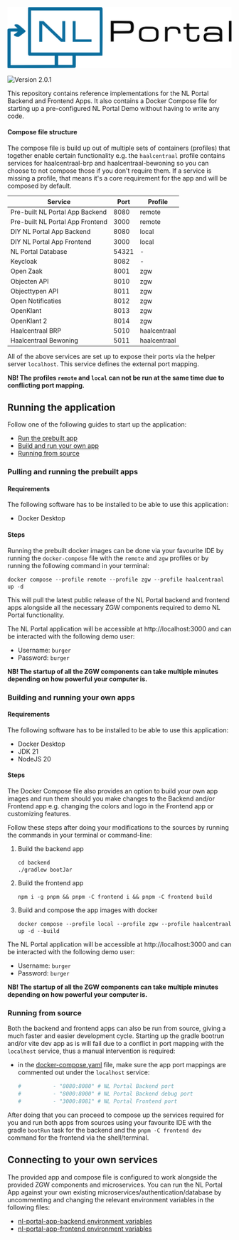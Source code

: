 <img alt="NL Portal Logo" src=".github/readme/images/nl-portal-logo.svg">

![Version 2.0.1](https://img.shields.io/badge/Version-2.0.1-blue)

This repository contains reference implementations for the NL Portal Backend and Frontend Apps.
It also contains a Docker Compose file for starting up a pre-configured NL Portal Demo without having to write any code.

#### Compose file structure

The compose file is build up out of multiple sets of containers (profiles) that together enable certain functionality
e.g. the `haalcentraal` profile contains services for haalcentraal-brp and haalcentraal-bewoning so you can choose to
not compose those if you don't require them. If a service is missing a profile, that means it's a core requirement
for the app and will be composed by default.

| Service                          | Port  | Profile      |
|----------------------------------|-------|--------------|
| Pre-built NL Portal App Backend  | 8080  | remote       |
| Pre-built NL Portal App Frontend | 3000  | remote       |
| DIY NL Portal App Backend        | 8080  | local        |
| DIY NL Portal App Frontend       | 3000  | local        |
| NL Portal Database               | 54321 | -            |
| Keycloak                         | 8082  | -            |
| Open Zaak                        | 8001  | zgw          |
| Objecten API                     | 8010  | zgw          |
| Objecttypen API                  | 8011  | zgw          |
| Open Notificaties                | 8012  | zgw          |
| OpenKlant                        | 8013  | zgw          |
| OpenKlant 2                      | 8014  | zgw          |
| Haalcentraal BRP                 | 5010  | haalcentraal |
| Haalcentraal Bewoning            | 5011  | haalcentraal |

All of the above services are set up to expose their ports via the helper server `localhost`. This service defines the
external port mapping.

**NB! The profiles `remote` and `local` can not be run at the same time due to conflicting port mapping.** 

## Running the application

Follow one of the following guides to start up the application:

* [Run the prebuilt app](#pulling-and-running-the-prebuilt-apps)
* [Build and run your own app](#building-and-running-your-own-apps)
* [Running from source](#running-from-source)

### Pulling and running the prebuilt apps

#### Requirements

The following software has to be installed to be able to use this application:

* Docker Desktop

#### Steps

Running the prebuilt docker images can be done via your favourite IDE by running the `docker-compose` file with
the `remote` and `zgw` profiles or by running the following command in your terminal:

```shell
docker compose --profile remote --profile zgw --profile haalcentraal up -d
```

This will pull the latest public release of the NL Portal backend and frontend apps alongside all the
necessary ZGW components required to demo NL Portal functionality.

The NL Portal application will be accessible at http://localhost:3000 and can be interacted with the following demo
user:

* Username: `burger`
* Password: `burger`

**NB! The startup of all the ZGW components can take multiple minutes depending on how powerful your computer is.**

### Building and running your own apps

#### Requirements

The following software has to be installed to be able to use this application:

* Docker Desktop
* JDK 21
* NodeJS 20

#### Steps

The Docker Compose file also provides an option to build your own app images and run them should you make changes to the
Backend and/or Frontend app e.g. changing the colors and logo in the Frontend app or customizing features.

Follow these steps after doing your modifications to the sources by running the commands in your terminal or
command-line:

1. Build the backend app
   ```shell
   cd backend
   ./gradlew bootJar
   ```
1. Build the frontend app
   ```shell
   npm i -g pnpm && pnpm -C frontend i && pnpm -C frontend build
   ```
1. Build and compose the app images with docker
   ```shell
   docker compose --profile local --profile zgw --profile haalcentraal up -d --build
   ```

The NL Portal application will be accessible at http://localhost:3000 and can be interacted with the following demo
user:

* Username: `burger`
* Password: `burger`

**NB! The startup of all the ZGW components can take multiple minutes depending on how powerful your computer is.**

### Running from source

Both the backend and frontend apps can also be run from source, giving a much faster and easier development cycle.
Starting up the gradle bootrun and/or vite dev app as is will fail due to a conflict in port mapping with the 
`localhost` service, thus a manual intervention is required:
* in the [docker-compose.yaml](docker-compose.yaml) file, make sure the app port mappings are commented out under the 
`localhost` service:
  ```yaml
  #          - "8080:8080" # NL Portal Backend port
  #          - "8000:8000" # NL Portal Backend debug port
  #          - "3000:8081" # NL Portal Frontend port
  ```

After doing that you can proceed to compose up the services required for you and 
run both apps from sources using your favourite IDE with the gradle `bootRun` task for the backend and the `pnpm -C frontend dev` 
command for the frontend via the shell/terminal.

## Connecting to your own services

The provided app and compose file is configured to work alongside the provided ZGW components and microservices.
You can run the NL Portal App against your own existing microservices/authentication/database by uncommenting and
changing the relevant environment variables in the following files:

* [nl-portal-app-backend environment variables](imports/backend.env)
* [nl-portal-app-frontend environment variables](imports/frontend.env)

